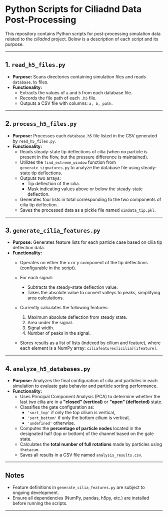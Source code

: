 # Python Scripts for Ciliadnd Data Post-Processing

This repository contains Python scripts for post-processing simulation data related to the *ciliadnd* project. Below is a description of each script and its purpose.

---

## 1. `read_h5_files.py`

- **Purpose:** Scans directories containing simulation files and reads `database.h5` files.
- **Functionality:**
    - Extracts the values of `a` and `b` from each database file.
    - Records the file path of each `.h5` file.
    - Outputs a CSV file with columns: `a, b, path`.

---

## 2. `process_h5_files.py`

- **Purpose:** Processes each `database.h5` file listed in the CSV generated by `read_h5_files.py`.
- **Functionality:**
    - Reads steady-state tip deflections of cilia (when no particle is present in the flow, but the pressure difference is maintained).
    - Utilizes the `find_extreme_window` function from `generate_signatures.py` to analyze the database file using steady-state tip deflections.
    - Outputs two arrays:
        - Tip deflection of the cilia.
        - Mask indicating values above or below the steady-state deflection.
    - Generates four lists in total corresponding to the two components of cilia tip deflection. 
    - Saves the processed data as a pickle file named `simdata_tip.pkl`.

---

## 3. `generate_cilia_features.py`

- **Purpose:** Generates feature lists for each particle case based on cilia tip deflection data.
- **Functionality:**
    - Operates on either the x or y component of the tip deflections (configurable in the script).
    - For each signal:
        - Subtracts the steady-state deflection value.
        - Takes the absolute value to convert valleys to peaks, simplifying area calculations.
    - Currently calculates the following features:

        1. Maximum absolute deflection from steady state.
        2. Area under the signal.
        3. Signal width.
        4. Number of peaks in the signal.
    - Stores results as a list of lists (indexed by cilium and feature), where each element is a NumPy array: `ciliafeatures[icilia][ifeature]`.
---

## 4. `analyze_h5_databases.py`

- **Purpose:** Analyzes the final configuration of cilia and particles in each simulation to evaluate gate behavior and particle sorting performance.
- **Functionality:**
    - Uses Principal Component Analysis (PCA) to determine whether the last two cilia are in a **"closed" (vertical)** or **"open" (deflected)** state.
    - Classifies the gate configuration as:
        - `'sort_top'` if only the top cilium is vertical,
        - `'sort_bottom'` if only the bottom cilium is vertical,
        - `'undefined'` otherwise.
    - Computes the **percentage of particle nodes** located in the designated half (top or bottom) of the channel based on the gate state.
    - Calculates the **total number of full rotations** made by particles using `thetacum`.
    - Saves all results in a CSV file named `analysis_results.csv`.
---

## Notes

- Feature definitions in `generate_cilia_features.py` are subject to ongoing development.
- Ensure all dependencies (NumPy, pandas, h5py, etc.) are installed before running the scripts.

---


